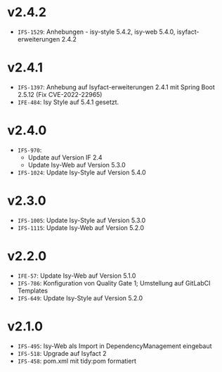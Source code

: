 # v2.4.2
- `IFS-1529`: Anhebungen - isy-style 5.4.2, isy-web 5.4.0, isyfact-erweiterungen 2.4.2

# v2.4.1
- `IFS-1397`: Anhebung auf Isyfact-erweiterungen 2.4.1 mit Spring Boot 2.5.12 (Fix CVE-2022-22965)
- `IFE-484`: Isy Style auf 5.4.1 gesetzt.

# v2.4.0
- `IFS-970`:
    - Update auf Version IF 2.4
    - Update Isy-Web auf Version 5.3.0
- `IFS-1024`: Update Isy-Style auf Version 5.4.0

# v2.3.0
- `IFS-1005`: Update Isy-Style auf Version 5.3.0
- `IFS-1115`: Update Isy-Web auf Version 5.2.0

# v2.2.0
- `IFE-57`: Update Isy-Web auf Version 5.1.0
- `IFS-786`: Konfiguration von Quality Gate 1; Umstellung auf GitLabCI Templates
- `IFS-649`: Update Isy-Style auf Version 5.2.0

# v2.1.0
- `IFS-495`: Isy-Web als Import in DependencyManagement eingebaut
- `IFS-518`: Upgrade auf Isyfact 2
- `IFS-458`: pom.xml mit tidy:pom formatiert
